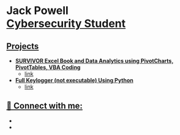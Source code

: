 <h1>Jack Powell <br/><a href="https://github.com/thejackpowell">Cybersecurity Student</a> <a href="https://www.linkedin.com/in/jack-powell-/"></h1>

<h2>Projects</h2>

- <b>SURVIVOR Excel Book and Data Analytics using PivotCharts, PivotTables, VBA Coding </b>
  - link
- <b>Full Keylogger (not executable) Using Python</b>
  - link

<h2> 🤳 Connect with me:</h2>

- [instagram]: https://www.instagram.com/_jackpowell__/
- [linkedin]: https://linkedin.com/in/jack-powell-/
